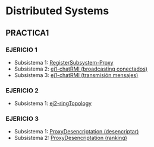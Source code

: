 # Distributed Systems

## PRACTICA1

### EJERICIO 1
* Subsistema 1: [RegisterSubsystem-Proxy](./RegisterSubsystem-Proxy)
* Subsistema 2: [ej1-chatRMI (broadcasting conectados)](./ej1-chatRMI)
* Subsistema 3: [ej1-chatRMI (transmisión mensajes)](./ej1-chatRMI)

### EJERICIO 2
* Subsistema 1: [ej2-ringTopology](./ej2-ringTopology)

### EJERICIO 3
* Subsistema 1: [ProxyDesencriptation (desencriptar)](./ProxyDesencriptacion)
* Subsistema 2: [ProxyDesencriptation (ranking)](./ProxyDesencriptacion)

